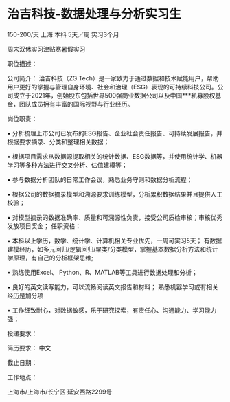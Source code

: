 # 治吉科技-数据处理与分析实习生

150-200/天 上海 本科 5天／周 实习3个月

周末双休实习津贴寒暑假实习

职位描述：

公司简介： 治吉科技（ZG Tech）是一家致力于通过数据和技术赋能用户，帮助用户更好的掌握与管理自身环境、社会和治理（ESG）表现的可持续科技公司。公司成立于2021年，创始股东包括世界500强商业数据公司以及中国***私募股权基金，团队成员拥有丰富的国际视野与行业经历。

 岗位职责：

 •	分析梳理上市公司已发布的ESG报告、企业社会责任报告、可持续发展报告，并根据要求摘录、分类和整理相关数据；

 •	根据项目需求从数据源提取相关的统计数据、ESG数据等，并使用统计学、机器学习等多种方法进行交叉分析、估值建模等；

 •	参与数据分析团队的日常工作会议，熟悉业务守则和数据分析流程； 

 •	根据公司的数据摘录模型和溯源要求训练模型，分析累积数据结果并且提供人工校验；

 •	对模型摘录的数据准确率、质量和可溯源性负责，接受公司质检审核；审核优秀发放项目奖金； 任职资格： 

 •	本科以上学历，数学、统计学、计算机相关专业优先，一周可实习5天； 有数据建模经历，如多元回归/逻辑回归/聚类/分类模型，掌握基本数据分析方法和统计学原理，有自己的分析框架思维; 

 •	熟练使用Excel、 Python、R、MATLAB等工具进行数据处理和分析；

 •	良好的英文读写能力，可以流畅阅读英文报告和材料； 熟悉机器学习或有相关经历是加分项

 •	工作细致耐心，对数据敏感，乐于研究探索，有责任心、沟通能力、学习能力强；

投递要求：

简历要求： 中文

截止日期：

工作地点：

上海市/上海市/长宁区 延安西路2299号